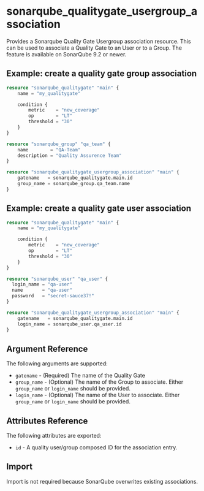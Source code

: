 # sonarqube_qualitygate_usergroup_association

Provides a Sonarqube Quality Gate Usergroup association resource. This can be used to associate a Quality Gate to an User or to a Group.
The feature is available on SonarQube 9.2 or newer.

## Example: create a quality gate group association
```terraform
resource "sonarqube_qualitygate" "main" {
    name = "my_qualitygate"

    condition {
        metric    = "new_coverage"
        op        = "LT"
        threshold = "30"
    }
}

resource "sonarqube_group" "qa_team" {
    name        = "QA-Team"
    description = "Quality Assurence Team"
}

resource "sonarqube_qualitygate_usergroup_association" "main" {
    gatename   = sonarqube_qualitygate.main.id
    group_name = sonarqube_group.qa_team.name
}
```

## Example: create a quality gate user association
```terraform
resource "sonarqube_qualitygate" "main" {
    name = "my_qualitygate"

    condition {
        metric    = "new_coverage"
        op        = "LT"
        threshold = "30"
    }
}

resource "sonarqube_user" "qa_user" {
  login_name = "qa-user"
  name       = "qa-user"
  password   = "secret-sauce37!"
}

resource "sonarqube_qualitygate_usergroup_association" "main" {
    gatename   = sonarqube_qualitygate.main.id
    login_name = sonarqube_user.qa_user.id
}
```

## Argument Reference
The following arguments are supported:

- `gatename` - (Required) The name of the Quality Gate
- `group_name` - (Optional) The name of the Group to associate. Either `group_name` or `login_name` should be provided.
- `login_name` - (Optional) The name of the User to associate. Either `group_name` or `login_name` should be provided.

## Attributes Reference

The following attributes are exported:

- `id` - A quality user/group composed ID for the association entry.

## Import

Import is not required because SonarQube overwrites existing associations.